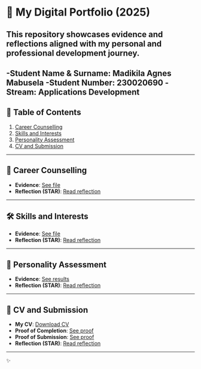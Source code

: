 # 💼 My Digital Portfolio (2025)

This repository showcases evidence and reflections aligned with my personal and professional development journey.
---
-Student Name & Surname: Madikila Agnes Mabusela
-Student Number: 230020690
-Stream: Applications Development
---

## 📌 Table of Contents

1. [Career Counselling](./career-counselling/)
2. [Skills and Interests](./skills-interests/)
3. [Personality Assessment](./personality-assessment/)
4. [CV and Submission](./cv/)

---

## 🧭 Career Counselling

- **Evidence**: [See file](./career-counselling/evidence.png)
- **Reflection (STAR)**: [Read reflection](./career-counselling/reflection.md)

---

## 🛠️ Skills and Interests

- **Evidence**: [See file](./skills-interests/evidence.png)
- **Reflection (STAR)**: [Read reflection](./skills-interests/reflection.md)

---

## 🧠 Personality Assessment

- **Evidence**: [See results](./personality-assessment/evidence.png)
- **Reflection (STAR)**: [Read reflection](./personality-assessment/reflection.md)

---

## 📄 CV and Submission

- **My CV**: [Download CV](./cv/my-cv.pdf)
- **Proof of Completion**: [See proof](./cv/evidence1.png)
- **Proof of Submission**: [See proof](./cv/evidence2.png)
- **Reflection (STAR)**: [Read reflection](./cv/reflection.md)

---

✨
